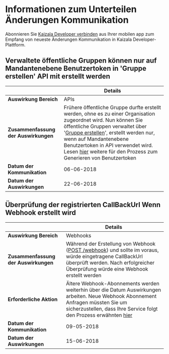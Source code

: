 # <a name="breaking-changes-communication"></a>Informationen zum Unterteilen Änderungen Kommunikation

Abonnieren Sie [Kaizala Developer verbinden](https://join.kaiza.la/g/jwoUnTyHR_Kgrd_GuDDc1w) aus Ihrer mobilen app zum Empfang von neueste Änderungen Kommunikation in Kaizala Developer-Plattform.

<!---

## Deprecating Mobile Number data from Kaizala APIs & Webhooks
||Details|
|--|--|
|**Impact Area**| APIs & Webhooks |
|**Impact Summary**|Kaizala APIs & Webhooks will stop returning Mobile Number as part of reponse. It will return Kaizala userIDs, which can be used to identify unique users. List of APIs & Webhook impacted:<br> <ol><li></li>|
|**Requires Action**|3rd party developers should make necessary changes to avoid break in their solutions. During the time period between 'Date of communication' & 'Date of Impact', Kaizala APIs will return both Mobile numbers and User IDs|
|**Date of Communication**| 18-04-2018 |
|**Date of Impact**| 15-05-2018|

-->

## <a name="managed-public-groups-can-only-be-created-using-tenant-level-user-token-in-create-group-api"></a>Verwaltete öffentliche Gruppen können nur auf Mandantenebene Benutzertoken in 'Gruppe erstellen' API mit erstellt werden

||Details|
|--|--|
|**Auswirkung Bereich**| APIs |
|**Zusammenfassung der Auswirkungen**| Frühere öffentliche Gruppe durfte erstellt werden, ohne es zu einer Organisation zugeordnet wird. Nun können Sie öffentliche Gruppen verwaltet über '[Gruppe erstellen](https://docs.microsoft.com/en-us/kaizala/connectors/groups#groups)', erstellt werden nur, wenn auf Mandantenebene Benutzertoken in API verwendet wird. Lesen [hier](connectors/UserToken.md) weitere für den Prozess zum Generieren von Benutzertoken |
|**Datum der Kommunikation**|06-06-2018|
|**Datum der Auswirkungen**|22-06-2018|

## <a name="validation-of-registered-callbackurl-when-webhook-is-created"></a>Überprüfung der registrierten CallBackUrl Wenn Webhook erstellt wird

||Details|
|--|--|
|**Auswirkung Bereich**| Webhooks |
|**Zusammenfassung der Auswirkungen**| Während der Erstellung von Webhook ([POST /webhook](https://docs.microsoft.com/en-us/kaizala/connectors/webhooks#webhook)) und sollte im voraus, würde eingetragene CallBackUrl überprüft werden. Nach erfolgreicher Überprüfung würde eine Webhook erstellt werden |
|**Erforderliche Aktion**| Ältere Webhook-Abonnements werden weiterhin über die Datum Auswirkungen arbeiten. Neue Webhook Abonnement Anfragen müssten Sie um sicherzustellen, dass Ihre Service folgt den Prozess erwähnten [hier](connectors/WebHookValidaton.md) |
|**Datum der Kommunikation**|09-05-2018|
|**Datum der Auswirkungen**|15-06-2018|

<!---

## Webhook subscription will be cancelled, if 10 consecutive failures are received

||Details|
|--|--|
|**Impact Area**| Webhooks |
|**Impact Summary**| Subscription of WebHooks would be suspended, if Kaizala server doesn't receive success for 10 consecutive attempts. Developer will get communication regarding the same on Kaizala Developer Connect. Click here to join [Kaizala Developer Connect]()|
|**Required Action**||
|**Date of Communication**| 18-04-2018 |
|**Date of Impact**| 01-06-2018 |
-->


